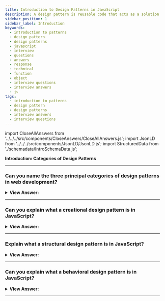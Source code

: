 ```yaml
---
title: Introduction to Design Patterns in JavaScript
description: A design pattern is reusable code that acts as a solution to recurring problems. The three groups are creational, structural, and behavioral design patterns.
sidebar_position: 1
sidebar_label: Introduction
keywords:
  - introduction to patterns
  - design pattern
  - design patterns
  - javascript
  - interview
  - questions
  - answers
  - response
  - technical
  - function
  - object
  - interview questions
  - interview answers
  - js
tags:
  - introduction to patterns
  - design pattern
  - design patterns
  - interview answers
  - interview questions
---
```


import CloseAllAnswers from '../../../src/components/CloseAnswers/CloseAllAnswers.js';
import JsonLD from '../../../src/components/JsonLD/JsonLD.js';
import StructuredData from './schemadata/IntroSchemaData.js';

<JsonLD data={StructuredData} />

<head>
  <title>Introduction to Design Patterns | HelloJavaScript.info</title>
</head>

<!-- check word doc notes and updates -->

**Introduction: Categories of Design Patterns**

<CloseAllAnswers />

---

### Can you name the three principal categories of design patterns in web development?

<details>
  <summary>
    <strong>View Answer:</strong>
  </summary>
  <div>
    <div>
      <strong>Interview Response:</strong> The three main design patterns categories in JavaScript are creational, structural, and behavioral design patterns.<br/>
    </div>
    <hr/>
    <div>
      <strong>Technical Response:</strong> <p>
There are three principal categories of design patterns in web development:
</p>
<p>
<strong>Creational patterns: </strong>These patterns deal with object creation and provide solutions for creating objects in a flexible and reusable way.
</p>
<p>
<strong>Structural patterns: </strong>These patterns are concerned with object composition and provide solutions for organizing objects and classes to form larger structures.
</p>
<p>
<strong>Behavioral patterns: </strong>These patterns are concerned with communication between objects and provide solutions for the interaction and responsibility of objects.
</p>
<p>
By using these design patterns, we can create maintainable, scalable, and flexible web applications.
</p>
      <strong>Diagram:</strong><br /><br />
    <img src="/img/design-patterns-categories.png" /><br /><br />
    </div>
  </div>
</details>

---

### Can you explain what a creational design pattern is in JavaScript?

<details>
  <summary>
    <strong>View Answer:</strong>
  </summary>
  <div>
    <div>
      <strong>Interview Response:</strong> A creational design pattern in JavaScript provides a way to create objects and classes in a flexible and reusable manner, such as the factory and singleton patterns.
    </div>
    <br/>
    <div>
      <strong>Technical Response:</strong> A creational design pattern in JavaScript is a pattern that deals with object creation, providing a way to create objects in a flexible and reusable way. Creational patterns help developers create objects that are well-organized, easy to maintain, and extendable. Examples of creational patterns include the Factory pattern, the Singleton pattern, and the Prototype pattern.
    </div>
  </div>
</details>

---

### Explain what a structural design pattern is in JavaScript?

<details>
  <summary>
    <strong>View Answer:</strong>
  </summary>
  <div>
  <div>
      <strong>Interview Response:</strong> A structural design pattern in JavaScript provides a way to organize code to solve common software design problems, such as object composition and class inheritance.
    </div>
    <br />
    <div>
      <strong>Technical Response:</strong> A structural design pattern in JavaScript is a pattern that focuses on object composition and provides solutions for organizing objects and classes to form larger structures. Structural patterns help developers create complex structures from simpler objects, making the code more manageable and flexible. Examples of structural patterns include the Adapter pattern, the Decorator pattern, and the Facade pattern.
    </div>
  </div>
</details>

---

### Can you explain what a behavioral design pattern is in JavaScript?

<details>
  <summary>
    <strong>View Answer:</strong>
  </summary>
  <div>
  <div>
      <strong>Interview Response:</strong> A behavioral design pattern in JavaScript provides a way to manage communication and interaction between objects, such as observer, strategy, and command patterns.
    </div>
    <br/>
    <div>
      <strong>Technical Response:</strong> A behavioral design pattern in JavaScript is a pattern that focuses on communication between objects and provides solutions for the interaction and responsibility of objects. Behavioral patterns help developers manage complex behaviors and make the code more maintainable and extensible. Examples of behavioral patterns include the Observer pattern, the Command pattern, and the Strategy pattern.
    </div>
  </div>
</details>

---
